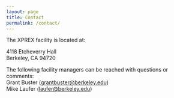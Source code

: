 ```yaml
---
layout: page
title: Contact
permalink: /contact/
---
```


The XPREX facility is located at:

4118 Etcheverry Hall  <br />
Berkeley, CA 94720

The following facility managers can be reached with questions or comments:  <br />
Grant Buster (grantbuster@berkeley.edu)  <br />
Mike Laufer (laufer@berkeley.edu)